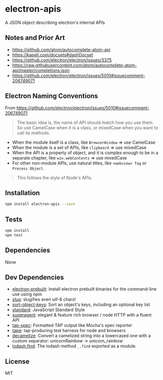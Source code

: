 # electron-apis

A JSON object describing electron's internal APIs

## Notes and Prior Art

- https://github.com/atom/autocomplete-atom-api
- https://kapeli.com/docsets#dashDocset
- https://github.com/electron/electron/issues/3375
- https://raw.githubusercontent.com/atom/autocomplete-atom-api/master/completions.json
- https://github.com/electron/electron/issues/5010#issuecomment-206749071

## Electron Naming Conventions

From https://github.com/electron/electron/issues/5010#issuecomment-206749071

> The basic idea is, the name of API should match how you use them. So use CamelCase when it is a class, or mixedCase when you want to call its methods.

* When the module itself is a class, like `BrowserWindow` => use CamelCase
* When the module is a set of APIs, like `clipboard` => use mixedCase
* When the API is a property of object, and it is complex enough to be in a separate chapter, like `win.webContents` => use mixedCase
* For other non-module APIs, use natural titles, like `<webview> Tag` or `Process Object`.

> This follows the style of Node's APIs.

## Installation

```sh
npm install electron-apis --save
```

## Tests

```sh
npm install
npm test
```

## Dependencies

None

## Dev Dependencies

- [electron-prebuilt](https://github.com/electron-userland/electron-prebuilt): Install electron prebuilt binaries for the command-line use using npm
- [slug](https://github.com/dodo/node-slug): slugifies even utf-8 chars!
- [sort-object-keys](https://github.com/keithamus/sort-object-keys): Sort an object&#39;s keys, including an optional key list
- [standard](https://github.com/feross/standard): JavaScript Standard Style
- [superagent](https://github.com/visionmedia/superagent): elegant &amp; feature rich browser / node HTTP with a fluent API
- [tap-spec](https://github.com/scottcorgan/tap-spec): Formatted TAP output like Mocha&#39;s spec reporter
- [tape](https://github.com/substack/tape): tap-producing test harness for node and browsers
- [decamelize](https://github.com/sindresorhus/decamelize): Convert a camelized string into a lowercased one with a custom separator: unicornRainbow → unicorn_rainbow
- [lodash.find](https://github.com/lodash/lodash): The lodash method `_.find` exported as a module.


## License

MIT
